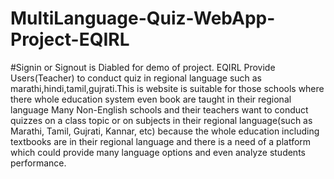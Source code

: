 # MultiLanguage-Quiz-WebApp-Project-EQIRL
#Signin or Signout is Diabled for demo of project.
EQIRL Provide Users(Teacher) to conduct quiz in regional language such as marathi,hindi,tamil,gujrati.This is website is suitable for those schools where there whole education system even book are taught in their regional language
Many Non-English schools and their teachers want to conduct quizzes on a class topic or on subjects in their regional language(such as Marathi, Tamil, Gujrati, Kannar, etc) because the whole education including textbooks are in their regional language and there is a need of a platform which could provide many language options and even analyze students performance.
